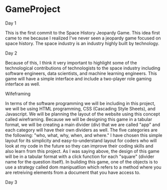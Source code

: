 # GameProject

Day 1

This is the first commit to the Space History Jeopardy Game. This idea first came to me because I realized I've never seen a jeopardy game focused on space history. The space industry is an industry highly built by technology.

Day 2 

Because of this, I think it very important to highlight some of the technological contributions of technologists to the space industry including software engineers, data scientists, and machine learning engineers. This game will have a simple interface and include a two-player role gaming interface as well. 

Wifeframing

In terms of the software programming we will be including in this project, we will be using HTML programming, CSS (Cascading Style Sheets), and Javascript. We will be planning the layout of the website using this concept called wireframing. Because we will be designing this game in a tabular format, we will be creating a main divider (div) that we are called "app" and each category will have their own dividers as well. The five categories are the following: "who, what, why, when, and where." I have chosen this simple layout for its simplicity and easy-to-understand layout for coders who will look at my code in the future so they can improve their coding skills and also learn from this project. As I was saying above, the design of this game will be in a tabular format with a click function for each "square" (divider name for the question itself). In building this game, one of the objects is to use a strategy called dom manipuatlion which refers to a method where you are retreiving elements from a document that you have access to. 

Day 3 
